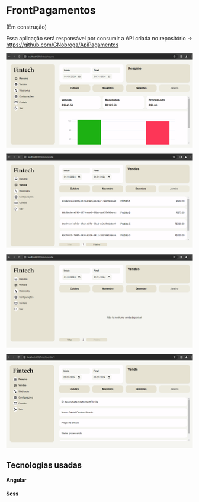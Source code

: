 # FrontPagamentos

(Em construção)

Essa aplicação será responsável por consumir a API criada no repositório -> https://github.com/GNobroga/ApiPagamentos

![Alt text](image.png)

![Alt text](image-1.png)

![Alt text](image-2.png)

![Alt text](image-3.png)

## Tecnologias usadas

#### Angular

#### Scss

